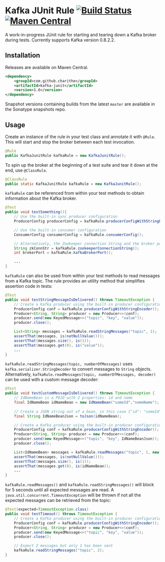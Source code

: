 Kafka JUnit Rule [![Build Status](https://travis-ci.org/charithe/kafka-junit.svg?branch=master)](https://travis-ci.org/charithe/kafka-junit) [![Maven Central](https://maven-badges.herokuapp.com/maven-central/com.github.charithe/kafka-junit/badge.svg)](https://maven-badges.herokuapp.com/maven-central/com.github.charithe/kafka-junit)
=================

A work-in-progress JUnit rule for starting and tearing down a Kafka broker during tests. Currently supports Kafka version 0.8.2.2.


Installation
-------------

Releases are available on Maven Central.


```xml
<dependency>
    <groupId>com.github.charithe</groupId>
    <artifactId>kafka-junit</artifactId>
    <version>1.6</version>
</dependency>
```

Snapshot versions containing builds from the latest `master` are available in the Sonatype snapshots repo.

Usage
------

Create an instance of the rule in your test class and annotate it with `@Rule`. This will start and stop the
broker between each test invocation.

 ```java
 @Rule
 public KafkaJunitRule kafkaRule = new KafkaJunitRule();
 ```


 To spin up the broker at the beginning of a test suite and tear it down at the end, use `@ClassRule`.

 ```java
 @ClassRule
 public static KafkaJunitRule kafkaRule = new KafkaJunitRule();
 ```



`kafkaRule` can be referenced from within your test methods to obtain information about the Kafka broker.

```java
@Test
public void testSomething(){
    // Use the built-in sync producer configuration
    ProducerConfig producerConfig = kafkaRule.producerConfigWithStringEncoder();

    // Use the built-in consumer configuration
    ConsumerConfig consumerConfig = kafkaRule.consumerConfig();

    // Alternatively, the Zookeeper connection String and the broker port can be retrieved to generate your own config
    String zkConnStr = kafkaRule.zookeeperConnectionString();
    int brokerPort = kafkaRule.kafkaBrokerPort();

    ...
}
```



`kafkaRule` can also be used from within your test methods to read messages from a Kafka topic. The rule provides an utility method that simplifies assertion code in tests:

```java
@Test
public void testStringMessageIsDelivered() throws TimeoutException {
    // Create a Kafka producer using the built-in producer configuration
    ProducerConfig conf = kafkaRule.producerConfigWithStringEncoder();
    Producer<String, String> producer = new Producer<>(conf);
    producer.send(new KeyedMessage<>("topic", "key", "value"));
    producer.close();

    List<String> messages = kafkaRule.readStringMessages("topic", 1);
    assertThat(messages, is(notNullValue()));
    assertThat(messages.size(), is(1));
    assertThat(messages.get(0), is("value"));
    ...
}
```

`kafkaRule.readStringMessages(topic, numberOfMessages)` uses `kafka.serializer.StringDecoder` to convert messages to `String` objects. Alternatively, `kafkaRule.readMessages(topic, numberOfMessages, decoder)` can be used with a custom message decoder:

```java
@Test
public void testCustomMessageIsDelivered() throws TimeoutException {
    // IdNameBean is a POJO with 2 properties: id and name
    final IdNameBean idNameBean = new IdNameBean("someId","someName");
    
    // Create a JSON string out of a bean, in this case {"id": "someId","name": "someName"}
    final String IdNameBeanJson = toJson(idNameBean);

    // Create a Kafka producer using the built-in producer configuration
    ProducerConfig conf = kafkaRule.producerConfigWithStringEncoder();
    Producer<String, String> producer = new Producer<>(conf);
    producer.send(new KeyedMessage<>("topic", "key", IdNameBeanJson));
    producer.close();

    List<IdNameBean> messages = kafkaRule.readMessages("topic", 1, new IdNameBeanJsonDecoder());
    assertThat(messages, is(notNullValue()));
    assertThat(messages.size(), is(1));
    assertThat(messages.get(0), is(idNameBean));
    ...
}
```

`kafkaRule.readMessages()` and `kafkaRule.readStringMessages()` will block for 5 seconds until all expected messages are read. A `java.util.concurrent.TimeoutException` will be thrown if not all the expected messages can be retrieved from the topic:

```java
@Test(expected=TimeoutException.class)
public void testTimeout() throws TimeoutException {
    // Create a Kafka producer using the built-in producer configuration
    ProducerConfig conf = kafkaRule.producerConfigWithStringEncoder();
    Producer<String, String> producer = new Producer<>(conf);
    producer.send(new KeyedMessage<>("topic", "key", "value"));
    producer.close();

    // Expect 2 messages but only 1 has been sent
    kafkaRule.readStringMessages("topic", 2);
}
```
